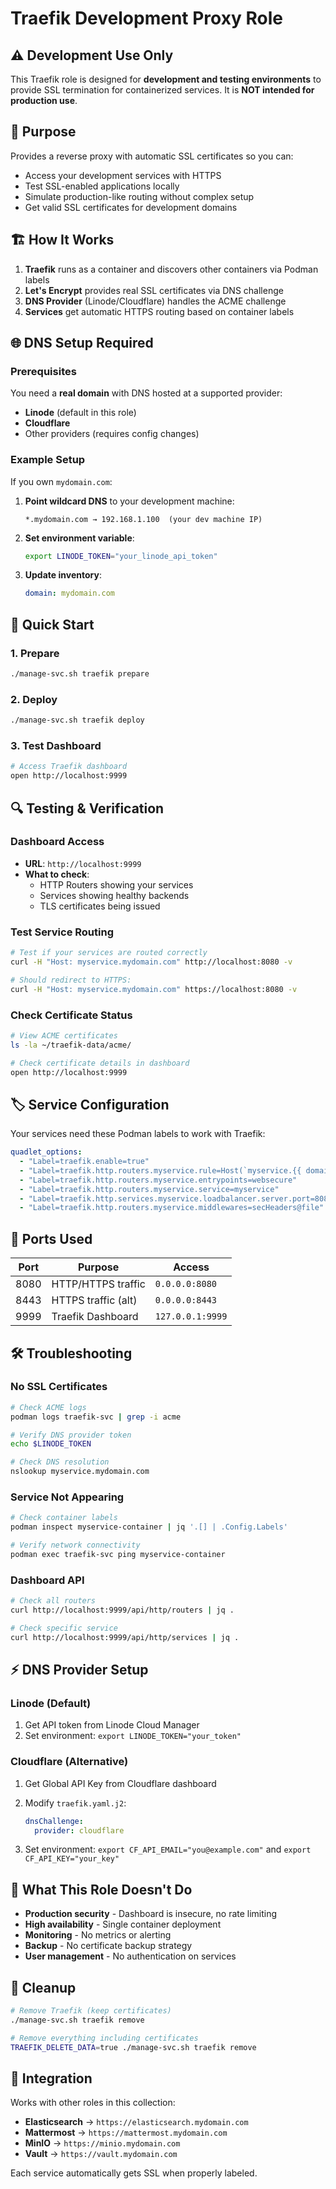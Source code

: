 # Traefik Development Proxy Role

## ⚠️ **Development Use Only**

This Traefik role is designed for **development and testing environments** to provide SSL termination for containerized services. It is **NOT intended for production use**.

## 🎯 **Purpose**

Provides a reverse proxy with automatic SSL certificates so you can:

- Access your development services with HTTPS
- Test SSL-enabled applications locally
- Simulate production-like routing without complex setup
- Get valid SSL certificates for development domains

## 🏗️ **How It Works**

1. **Traefik** runs as a container and discovers other containers via Podman labels
2. **Let's Encrypt** provides real SSL certificates via DNS challenge
3. **DNS Provider** (Linode/Cloudflare) handles the ACME challenge
4. **Services** get automatic HTTPS routing based on container labels

## 🌐 **DNS Setup Required**

### **Prerequisites**

You need a **real domain** with DNS hosted at a supported provider:

- **Linode** (default in this role)
- **Cloudflare**
- Other providers (requires config changes)

### **Example Setup**

If you own `mydomain.com`:

1. **Point wildcard DNS** to your development machine:

   ```
   *.mydomain.com → 192.168.1.100  (your dev machine IP)
   ```

2. **Set environment variable**:

   ```bash
   export LINODE_TOKEN="your_linode_api_token"
   ```

3. **Update inventory**:

   ```yaml
   domain: mydomain.com
   ```

## 🚀 **Quick Start**

### **1. Prepare**

```bash
./manage-svc.sh traefik prepare
```

### **2. Deploy**

```bash
./manage-svc.sh traefik deploy
```

### **3. Test Dashboard**

```bash
# Access Traefik dashboard
open http://localhost:9999
```

## 🔍 **Testing & Verification**

### **Dashboard Access**

- **URL**: `http://localhost:9999`
- **What to check**:
  - HTTP Routers showing your services
  - Services showing healthy backends
  - TLS certificates being issued

### **Test Service Routing**

```bash
# Test if your services are routed correctly
curl -H "Host: myservice.mydomain.com" http://localhost:8080 -v

# Should redirect to HTTPS:
curl -H "Host: myservice.mydomain.com" https://localhost:8080 -v
```

### **Check Certificate Status**

```bash
# View ACME certificates
ls -la ~/traefik-data/acme/

# Check certificate details in dashboard
open http://localhost:9999
```

## 🏷️ **Service Configuration**

Your services need these Podman labels to work with Traefik:

```yaml
quadlet_options:
  - "Label=traefik.enable=true"
  - "Label=traefik.http.routers.myservice.rule=Host(`myservice.{{ domain }}`)"
  - "Label=traefik.http.routers.myservice.entrypoints=websecure"
  - "Label=traefik.http.routers.myservice.service=myservice"
  - "Label=traefik.http.services.myservice.loadbalancer.server.port=8080"
  - "Label=traefik.http.routers.myservice.middlewares=secHeaders@file"
```

## 🔧 **Ports Used**

| Port | Purpose | Access |
|------|---------|---------|
| 8080 | HTTP/HTTPS traffic | `0.0.0.0:8080` |
| 8443 | HTTPS traffic (alt) | `0.0.0.0:8443` |
| 9999 | Traefik Dashboard | `127.0.0.1:9999` |

## 🛠️ **Troubleshooting**

### **No SSL Certificates**

```bash
# Check ACME logs
podman logs traefik-svc | grep -i acme

# Verify DNS provider token
echo $LINODE_TOKEN

# Check DNS resolution
nslookup myservice.mydomain.com
```

### **Service Not Appearing**

```bash
# Check container labels
podman inspect myservice-container | jq '.[] | .Config.Labels'

# Verify network connectivity
podman exec traefik-svc ping myservice-container
```

### **Dashboard API**

```bash
# Check all routers
curl http://localhost:9999/api/http/routers | jq .

# Check specific service
curl http://localhost:9999/api/http/services | jq .
```

## ⚡ **DNS Provider Setup**

### **Linode** (Default)

1. Get API token from Linode Cloud Manager
2. Set environment: `export LINODE_TOKEN="your_token"`

### **Cloudflare** (Alternative)

1. Get Global API Key from Cloudflare dashboard
2. Modify `traefik.yaml.j2`:

   ```yaml
   dnsChallenge:
     provider: cloudflare
   ```

3. Set environment: `export CF_API_EMAIL="you@example.com"` and `export CF_API_KEY="your_key"`

## 🚫 **What This Role Doesn't Do**

- **Production security** - Dashboard is insecure, no rate limiting
- **High availability** - Single container deployment
- **Monitoring** - No metrics or alerting
- **Backup** - No certificate backup strategy
- **User management** - No authentication on services

## 🔄 **Cleanup**

```bash
# Remove Traefik (keep certificates)
./manage-svc.sh traefik remove

# Remove everything including certificates
TRAEFIK_DELETE_DATA=true ./manage-svc.sh traefik remove
```

## 🤝 **Integration**

Works with other roles in this collection:

- **Elasticsearch** → `https://elasticsearch.mydomain.com`
- **Mattermost** → `https://mattermost.mydomain.com`
- **MinIO** → `https://minio.mydomain.com`
- **Vault** → `https://vault.mydomain.com`

Each service automatically gets SSL when properly labeled.
